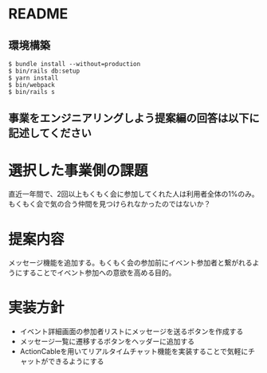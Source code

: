 # README

## 環境構築
```
$ bundle install --without=production
$ bin/rails db:setup
$ yarn install
$ bin/webpack
$ bin/rails s
```

## 事業をエンジニアリングしよう提案編の回答は以下に記述してください

# 選択した事業側の課題
直近一年間で、2回以上もくもく会に参加してくれた人は利用者全体の1%のみ。もくもく会で気の合う仲間を見つけられなかったのではないか？

# 提案内容
メッセージ機能を追加する。もくもく会の参加前にイベント参加者と繋がれるようにすることでイベント参加への意欲を高める目的。

# 実装方針
* イベント詳細画面の参加者リストにメッセージを送るボタンを作成する
* メッセージ一覧に遷移するボタンをヘッダーに追加する
* ActionCableを用いてリアルタイムチャット機能を実装することで気軽にチャットができるようにする